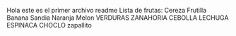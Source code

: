 Hola este es el primer archivo readme
Lista de frutas:
Cereza
Frutilla
Banana
Sandia
Naranja
Melon
VERDURAS 
ZANAHORIA 
CEBOLLA
LECHUGA
ESPINACA 
CHOCLO
zapallito
